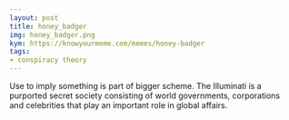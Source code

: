 ```yaml
---
layout: post
title: honey_badger
img: honey_badger.png
kym: https://knowyourmeme.com/memes/honey-badger
tags:
- conspiracy theory
---
```

Use to imply something is part of bigger scheme.
The Illuminati is a purported secret society consisting of world governments, corporations and celebrities that play an important role in global affairs.  
